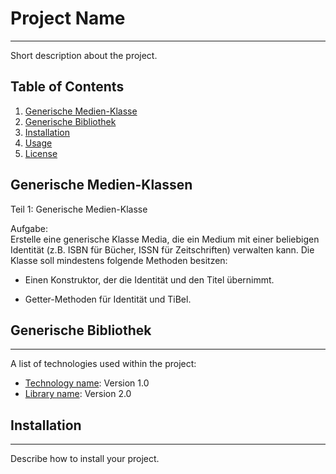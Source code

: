 # Project Name

***

Short description about the project.

## Table of Contents

1. [Generische Medien-Klasse](#Generische-Medien-Klassen)
2. [Generische Bibliothek](#teil_2)
3. [Installation](#installation)
4. [Usage](#usage)
5. [License](#license)

## Generische Medien-Klassen

Teil 1: Generische Medien-Klasse

Aufgabe:<br>
Erstelle eine generische Klasse Media<T>, die ein Medium mit einer beliebigen Identität (z.B. ISBN für Bücher, ISSN für
Zeitschriften) verwalten kann. Die Klasse soll mindestens folgende Methoden besitzen:

* Einen Konstruktor, der die Identität und den Titel übernimmt.

* Getter-Methoden für Identität und TiBel.

## Generische Bibliothek

***

A list of technologies used within the project:

* [Technology name](https://example.com): Version 1.0
* [Library name](https://example.com): Version 2.0

## Installation

***

Describe how to install your project.

